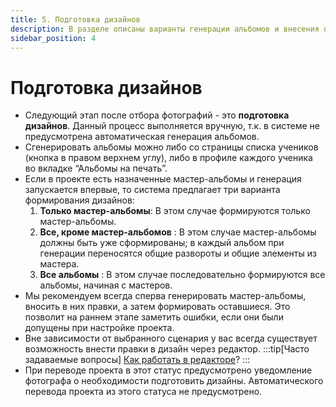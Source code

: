 ```yaml
---
title: 5. Подготовка дизайнов
description: В разделе описаны варианты генерации альбомов и внесения правок в дизайн
sidebar_position: 4
---
```


# Подготовка дизайнов
* Следующий этап после отбора фотографий - это __подготовка дизайнов__. Данный процесс выполняется вручную, т.к. в системе не предусмотрена автоматическая генерация альбомов.
* Сгенерировать альбомы можно либо со страницы списка учеников (кнопка в правом верхнем углу), либо в профиле каждого ученика во вкладке “Альбомы на печать”.
* Если в проекте есть назначенные мастер-альбомы и генерация запускается впервые, то система предлагает три варианта формирования дизайнов:
    1. __Только мастер-альбомы__:  В этом случае формируются только мастер-альбомы.
    2. __Все, кроме мастер-альбомов__ : В этом случае мастер-альбомы должны быть уже сформированы; в каждый альбом при генерации переносятся общие развороты и общие элементы из мастера.
    3. __Все альбомы__ : В этом случае последовательно формируются все альбомы, начиная с мастеров.    
* Мы рекомендуем всегда сперва генерировать мастер-альбомы, вносить в них правки, а затем формировать оставшиеся. Это позволит на раннем этапе заметить ошибки, если они были допущены при настройке проекта.
* Вне зависимости от выбранного сценария у вас всегда существует возможность внести правки в дизайн через редактор.
:::tip[Часто задаваемые вопросы]
[Как работать в редакторе](/faq/editor-work)?
:::
* При переводе проекта в этот статус предусмотрено уведомление фотографа о необходимости подготовить дизайны. Автоматического перевода проекта из этого статуса не предусмотрено.
